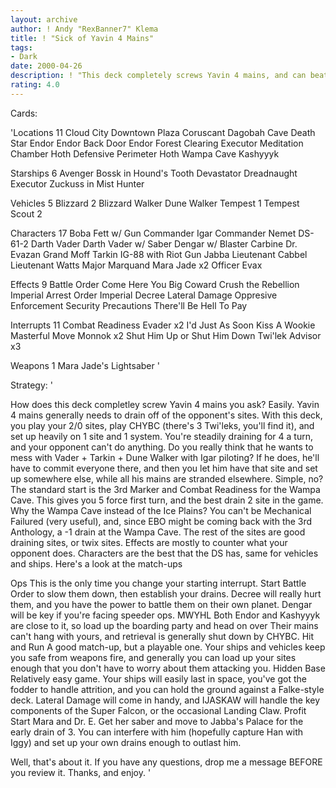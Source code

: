 ```yaml
---
layout: archive
author: ! Andy "RexBanner7" Klema
title: ! "Sick of Yavin 4 Mains"
tags:
- Dark
date: 2000-04-26
description: ! "This deck completely screws Yavin 4 mains, and can beat a large variety of other decks."
rating: 4.0
---
```

Cards: 

'Locations 11
Cloud City Downtown Plaza
Coruscant
Dagobah Cave
Death Star
Endor
Endor Back Door
Endor Forest Clearing
Executor Meditation Chamber
Hoth Defensive Perimeter
Hoth Wampa Cave
Kashyyyk

Starships 6
Avenger
Bossk in Hound's Tooth
Devastator
Dreadnaught
Executor
Zuckuss in Mist Hunter

Vehicles 5
Blizzard 2
Blizzard Walker
Dune Walker
Tempest 1
Tempest Scout 2

Characters 17
Boba Fett w/ Gun
Commander Igar
Commander Nemet
DS-61-2
Darth Vader
Darth Vader w/ Saber
Dengar w/ Blaster Carbine
Dr. Evazan
Grand Moff Tarkin
IG-88 with Riot Gun
Jabba
Lieutenant Cabbel
Lieutenant Watts
Major Marquand
Mara Jade x2
Officer Evax

Effects 9
Battle Order
Come Here You Big Coward
Crush the Rebellion
Imperial Arrest Order
Imperial Decree
Lateral Damage
Oppresive Enforcement
Security Precautions
There'll Be Hell To Pay

Interrupts 11
Combat Readiness
Evader x2
I'd Just As Soon Kiss A Wookie
Masterful Move
Monnok x2
Shut Him Up or Shut Him Down
Twi'lek Advisor x3

Weapons 1
Mara Jade's Lightsaber
'

Strategy: '

How does this deck completley screw Yavin 4 mains you ask? Easily. Yavin 4 mains generally needs to drain off of the opponent's sites. With this deck, you play your 2/0 sites, play CHYBC (there's 3 Twi'leks, you'll find it), and set up heavily on 1 site and 1 system. You're steadily draining for 4 a turn, and your opponent can't do anything. Do you really think that he wants to mess with Vader + Tarkin + Dune Walker with Igar piloting? If he does, he'll have to commit everyone there, and then you let him have that site and set up somewhere else, while all his mains are stranded elsewhere. Simple, no? The standard start is the 3rd Marker and Combat Readiness for the Wampa Cave. This gives you 5 force first turn, and the best drain 2 site in the game. Why the Wampa Cave instead of the Ice Plains? You can't be Mechanical Failured (very useful), and, since EBO might be coming back with the 3rd Anthology, a -1 drain at the Wampa Cave. The rest of the sites are good draining sites, or twix sites. Effects are mostly to counter what your opponent does. Characters are the best that the DS has, same for vehicles and ships. Here's a look at the match-ups

Ops This is the only time you change your starting interrupt. Start Battle Order to slow them down, then establish your drains. Decree will really hurt them, and you have the power to battle them on their own planet. Dengar will be key if you're facing speeder ops.
MWYHL Both Endor and Kashyyyk are close to it, so load up the boarding party and head on over Their mains can't hang with yours, and retrieval is generally shut down by CHYBC.
Hit and Run A good match-up, but a playable one. Your ships and vehicles keep you safe from weapons fire, and generally you can load up your sites enough that you don't have to worry about them attacking you.
Hidden Base Relatively easy game. Your ships will easily last in space, you've got the fodder to handle attrition, and you can hold the ground against a Falke-style deck. Lateral Damage will come in handy, and IJASKAW will handle the key components of the Super Falcon, or the occasional Landing Claw.
Profit Start Mara and Dr. E. Get her saber and move to Jabba's Palace for the early drain of 3. You can interfere with him (hopefully capture Han with Iggy) and set up your own drains enough to outlast him.

Well, that's about it. If you have any questions, drop me a message BEFORE you review it. Thanks, and enjoy. '